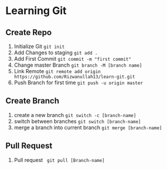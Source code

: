 # Learning Git

## Create Repo
1. Initialize Git `git init`
2. Add Changes to staging `git add .`
3. Add First Commit `git commit -m "first commit"`
4. Change master Branch `git branch -M [branch name]`
5. Link Remote `git remote add origin https://github.com/Rizwanullah13/learn-git.git`
6. Push Branch for first time `git push -u origin master`

## Create Branch
1. create a new branch `git switch -c [branch-name]`
2. switch between branches `git switch [branch-name]`
3. merge a branch into current branch `git merge [branch-name]`

## Pull Request
1. Pull request ` git pull [Branch-name]`